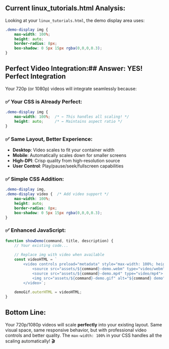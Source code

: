 ## **Current linux_tutorials.html Analysis:**

Looking at your `linux_tutorials.html`, the demo display area uses:

```css
.demo-display img {
    max-width: 100%;
    height: auto;
    border-radius: 8px;
    box-shadow: 0 5px 15px rgba(0,0,0,0.3);
}
```

## **Perfect Video Integration:**## **Answer: YES! Perfect Integration**

Your 720p (or 1080p) videos will integrate seamlessly because:

### **✅ Your CSS is Already Perfect:**
```css
.demo-display img {
    max-width: 100%;  /* ← This handles all scaling! */
    height: auto;     /* ← Maintains aspect ratio */
}
```

### **✅ Same Layout, Better Experience:**
- **Desktop**: Video scales to fit your container width
- **Mobile**: Automatically scales down for smaller screens  
- **High-DPI**: Crisp quality from high-resolution source
- **User Control**: Play/pause/seek/fullscreen capabilities

### **✅ Simple CSS Addition:**
```css
.demo-display img,
.demo-display video {  /* Add video support */
    max-width: 100%;
    height: auto;
    border-radius: 8px;
    box-shadow: 0 5px 15px rgba(0,0,0,0.3);
}
```

### **✅ Enhanced JavaScript:**
```javascript
function showDemo(command, title, description) {
    // Your existing code...
    
    // Replace img with video when available
    const videoHTML = `
        <video controls preload="metadata" style="max-width: 100%; height: auto;">
            <source src="assets/${command}-demo.webm" type="video/webm">
            <source src="assets/${command}-demo.mp4" type="video/mp4">
            <img src="assets/${command}-demo.gif" alt="${command} demo">
        </video>`;
    
    demoGif.outerHTML = videoHTML;
}
```

## **Bottom Line:**
Your 720p/1080p videos will scale **perfectly** into your existing layout. Same visual space, same responsive behavior, but with professional video controls and better quality. The `max-width: 100%` in your CSS handles all the scaling automatically! 🎬
